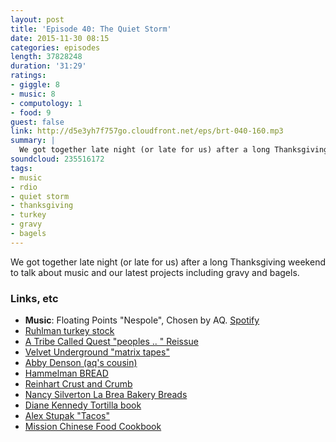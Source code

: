 ```yaml
---
layout: post
title: 'Episode 40: The Quiet Storm'
date: 2015-11-30 08:15
categories: episodes
length: 37828248
duration: '31:29'
ratings:
- giggle: 8
- music: 8
- computology: 1
- food: 9
guest: false
link: http://d5e3yh7f757go.cloudfront.net/eps/brt-040-160.mp3
summary: |
  We got together late night (or late for us) after a long Thanksgiving weekend to talk about music and our latest projects including gravy and bagels.
soundcloud: 235516172
tags:
- music
- rdio
- quiet storm
- thanksgiving
- turkey
- gravy
- bagels
---
```

We got together late night (or late for us) after a long Thanksgiving weekend to talk about music and our latest projects including gravy and bagels.
<!-- more -->

### Links, etc

* <strong>Music</strong>: Floating Points "Nespole", Chosen by AQ. [Spotify](https://open.spotify.com/track/7sn0qBNJCtvsbqTq0jU9Yo)
* [Ruhlman turkey stock](http://ruhlman.com/2011/11/turkey-stock-for-gravy-start-soon/)
* [A Tribe Called Quest "peoples .. " Reissue](https://open.spotify.com/album/3kV0i1qqudjf0PGawJ4jck)
* [Velvet Underground "matrix tapes"](https://open.spotify.com/album/5LgY9Wu82UspRz8Qs0M9Ci)
* [Abby Denson (aq's cousin)](http://abbycomix.com)
* [Hammelman BREAD](http://amzn.to/1St31m2)
* [Reinhart Crust and Crumb](http://amzn.to/1XDfAg1)
* [Nancy Silverton La Brea Bakery Breads](http://amzn.to/1XDfEw4)
* [Diane Kennedy Tortilla book](http://amzn.to/1St3jcx)
* [Alex Stupak "Tacos"](http://amzn.to/1St3aG9)
* [Mission Chinese Food Cookbook](http://amzn.to/1St3kNU)

